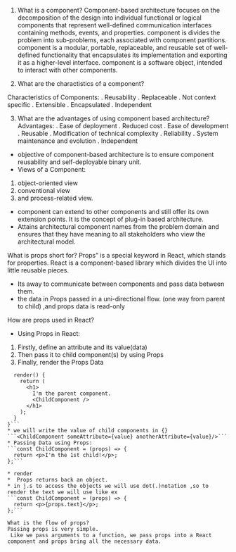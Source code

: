 
1. What is a component?
Component-based architecture focuses on the decomposition of the design into individual functional or logical components that represent well-defined communication interfaces containing methods, events, and properties.
component is divides the problem into sub-problems, each associated with component partitions.
component is a modular, portable, replaceable, and reusable set of well-defined functionality that encapsulates its implementation and exporting it as a higher-level interface.
component is a software object, intended to interact with other components.

2. What are the charactistics of a component?

Characteristics of Components:
. Reusability 
. Replaceable
. Not context specific
. Extensible
. Encapsulated
. Independent 

3. What are the advantages of using component based architecture?
Advantages:
. Ease of deployment
. Reduced cost
. Ease of development
. Reusable
. Modification of technical complexity 
. Reliability
. System maintenance and evolution
. Independent 


* objective of component-based architecture is to ensure component reusability and self-deployable binary unit. 
* Views of a Component:
1. object-oriented view 
2. conventional view
3. and process-related view.
* component can extend to other components and still offer its own extension points. It is the concept of plug-in based architecture. 
* Attains architectural component names from the problem domain and ensures that they have meaning to all stakeholders who view the architectural model.

What is props short for?
Props” is a special keyword in React, which stands for properties.
React is a component-based library which divides the UI into little reusable pieces.
* Its away to communicate between components and pass data between them.
* the data in Props  passed in a uni-directional flow. (one way from parent to child) ,and props data is read-only 

How are props used in React?

* Using Props in React:
1. Firstly, define an attribute and its value(data)
2. Then pass it to child component(s) by using Props
3. Finally, render the Props Data

```class ParentComponent extends Component {  
  render() {
    return (
      <h1>
        I'm the parent component.
        <ChildComponent />
      </h1>
    );
  }
}```
* we will write the value of child components in {}
```<ChildComponent someAttribute={value} anotherAttribute={value}/>```
* Passing Data using Props:
```const ChildComponent = (props) => {  
  return <p>I'm the 1st child!</p>; 
};```

* render 
*  Props returns back an object.
* in j.s to access the objects we will use dot(.)notation ,so to render the text we will use like ex
```const ChildComponent = (props) => {  
  return <p>{props.text}</p>; 
};```

What is the flow of props?
Passing props is very simple.
 Like we pass arguments to a function, we pass props into a React component and props bring all the necessary data.
